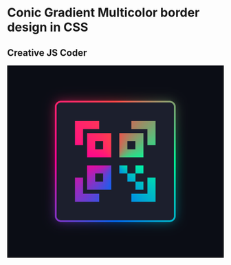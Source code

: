 # Conic Gradient Multicolor border design in CSS 
## Creative JS Coder

<img src="image/multicolor borders.png">
